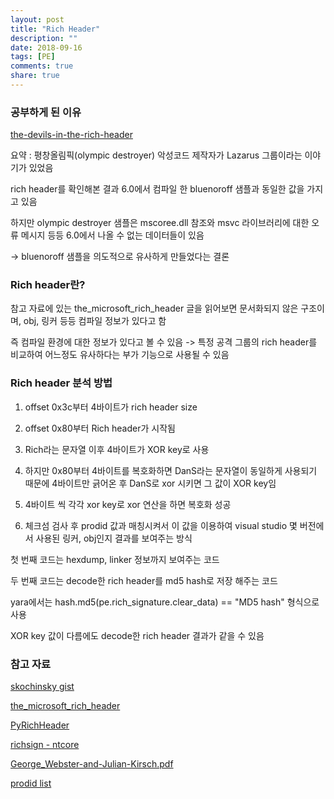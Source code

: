 ```yaml
---
layout: post
title: "Rich Header"
description: ""
date: 2018-09-16
tags: [PE]
comments: true
share: true
---
```



### 공부하게 된 이유
<a href="https://securelist.com/the-devils-in-the-rich-header/84348/">the-devils-in-the-rich-header</a>

요약 : 평창올림픽(olympic destroyer) 악성코드 제작자가 Lazarus 그룹이라는 이야기가 있었음

rich header를 확인해본 결과 6.0에서 컴파일 한 bluenoroff 샘플과 동일한 값을 가지고 있음

하지만 olympic destroyer 샘플은 mscoree.dll 참조와 msvc 라이브러리에 대한 오류 메시지 등등 6.0에서 나올 수 없는 데이터들이 있음

-> bluenoroff 샘플을 의도적으로 유사하게 만들었다는 결론


### Rich header란?

참고 자료에 있는 the_microsoft_rich_header 글을 읽어보면 문서화되지 않은 구조이며, obj, 링커 등등 컴파일 정보가 있다고 함

즉 컴파일 환경에 대한 정보가 있다고 볼 수 있음 -> 특정 공격 그룹의 rich header를 비교하여 어느정도 유사하다는 부가 기능으로 사용될 수 있음

### Rich header 분석 방법

1. offset 0x3c부터 4바이트가 rich header size

2. offset 0x80부터 Rich header가 시작됨

3. Rich라는 문자열 이후 4바이트가 XOR key로 사용

4. 하지만 0x80부터 4바이트를 복호화하면 DanS라는 문자열이 동일하게 사용되기 때문에 4바이트만 긁어온 후 DanS로 xor 시키면 그 값이 XOR key임

5. 4바이트 씩 각각 xor key로 xor 연산을 하면 복호화 성공

6. 체크섬 검사 후 prodid 값과 매칭시켜서 이 값을 이용하여 visual studio 몇 버전에서 사용된 링커, obj인지 결과를 보여주는 방식

첫 번째 코드는 hexdump, linker 정보까지 보여주는 코드

두 번째 코드는 decode한 rich header를 md5 hash로 저장 해주는 코드

yara에서는 hash.md5(pe.rich_signature.clear_data) == "MD5 hash" 형식으로 사용

XOR key 값이 다름에도 decode한 rich header 결과가 같을 수 있음

<script src="https://gist.github.com/hyuunnn/a5a601b5bdae1504b4434f5ea7076f3f.js"></script>

### 참고 자료

<a href="https://gist.github.com/skochinsky/07c8e95e33d9429d81a75622b5d24c8b">skochinsky gist</a>

<a href="http://bytepointer.com/articles/the_microsoft_rich_header.htm">the_microsoft_rich_header</a>

<a href="https://github.com/CIRCL/PyRichHeader">PyRichHeader</a>

<a href="https://ntcore.com/files/richsign.htm">richsign - ntcore</a>

<a href="https://infocon.hackingand.coffee/Hacktivity/Hacktivity%202016/Presentations/George_Webster-and-Julian-Kirsch.pdf">George_Webster-and-Julian-Kirsch.pdf</a>

<a href="https://github.com/dishather/richprint/blob/master/comp_id.txt">prodid list</a>